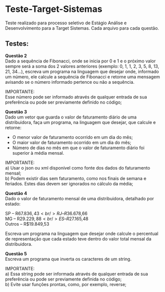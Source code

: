 # Teste-Target-Sistemas
Teste realizado para processo seletivo de Estágio Análise e Desenvolvimento para a Target Sistemas.
Cada arquivo para cada questão.

## Testes:
**Questão 2**<br />
Dado a sequência de Fibonacci, onde se inicia por 0 e 1 e o próximo valor sempre será a soma dos 2 valores anteriores (exemplo: 0, 1, 1, 2, 3, 5, 8, 13, 21, 34...), escreva um programa na linguagem que desejar onde, informado um número, ele calcule a sequência de Fibonacci e retorne uma mensagem avisando se o número informado pertence ou não a sequência.

IMPORTANTE:<br />
Esse número pode ser informado através de qualquer entrada de sua preferência ou pode ser previamente definido no código;

**Questão 3**<br />
Dado um vetor que guarda o valor de faturamento diário de uma distribuidora, faça um programa, na linguagem que desejar, que calcule e retorne:
- O menor valor de faturamento ocorrido em um dia do mês;
- O maior valor de faturamento ocorrido em um dia do mês;
- Número de dias no mês em que o valor de faturamento diário foi superior à média mensal.

IMPORTANTE:<br />
a) Usar o json ou xml disponível como fonte dos dados do faturamento mensal;<br />
b) Podem existir dias sem faturamento, como nos finais de semana e feriados. Estes dias devem ser ignorados no cálculo da média;

**Questão 4**<br />
Dado o valor de faturamento mensal de uma distribuidora, detalhado por estado:

SP – R$67.836,43<br />
RJ – R$36.678,66<br />
MG – R$29.229,88<br />
ES – R$27.165,48<br />
Outros – R$19.849,53<br />

Escreva um programa na linguagem que desejar onde calcule o percentual de representação que cada estado teve dentro do valor total mensal da distribuidora.

**Questão 5**<br />
Escreva um programa que inverta os caracteres de um string.<br />

IMPORTANTE:<br />
a) Essa string pode ser informada através de qualquer entrada de sua preferência ou pode ser previamente definida no código;<br />
b) Evite usar funções prontas, como, por exemplo, reverse;